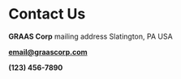 <TITLE>GRAAS Corp Contact</TITLE>

# Contact Us

**GRAAS Corp**
mailing address
Slatington, PA USA

**email@graascorp.com**

**(123) 456-7890**
